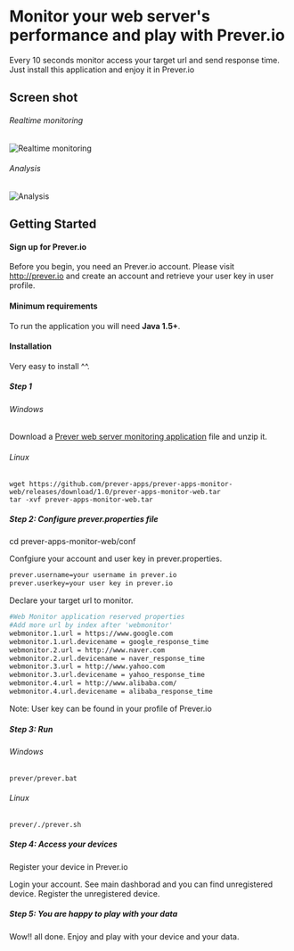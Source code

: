 # Monitor your web server's performance and play with Prever.io

Every 10 seconds monitor access your target url and send response time. Just install this application and enjoy it in Prever.io

## Screen shot
###### Realtime monitoring ######
![Realtime monitoring](https://github.com/prever-apps/prever-apps-monitor-web/blob/master/screen-shot.png "Realtime monitoring")

###### Analysis ######
![Analysis](https://github.com/prever-apps/prever-apps-monitor-web/blob/master/screen-shot-2.png "Analysis")

## Getting Started
#### Sign up for Prever.io ####
Before you begin, you need an Prever.io account. 
Please visit <a href="http://prever.io" target="_blank">http://prever.io</a> and create an account and retrieve your user key in user profile.

#### Minimum requirements ####
To run the application you will need **Java 1.5+**.

#### Installation ####
Very easy to install ^^.

##### Step 1 #####

###### Windows ######
Download a <a href="https://github.com/prever-apps/prever-apps-monitor-web/releases/download/1.0/prever-apps-monitor-web.zip">Prever web server monitoring application</a> file and unzip it.

###### Linux ######
``` 
wget https://github.com/prever-apps/prever-apps-monitor-web/releases/download/1.0/prever-apps-monitor-web.tar
tar -xvf prever-apps-monitor-web.tar
``` 
##### Step 2: Configure prever.properties file #####
cd prever-apps-monitor-web/conf

Confgiure your account and user key in prever.properties.
```bash
prever.username=your username in prever.io
prever.userkey=your user key in prever.io
``` 
Declare your target url to monitor.
```bash
#Web Monitor application reserved properties
#Add more url by index after 'webmonitor'
webmonitor.1.url = https://www.google.com
webmonitor.1.url.devicename = google_response_time
webmonitor.2.url = http://www.naver.com
webmonitor.2.url.devicename = naver_response_time
webmonitor.3.url = http://www.yahoo.com
webmonitor.3.url.devicename = yahoo_response_time
webmonitor.4.url = http://www.alibaba.com/
webmonitor.4.url.devicename = alibaba_response_time
``` 

Note: User key can be found in your profile of Prever.io
##### Step 3: Run #####
###### Windows ######
``` 
prever/prever.bat
``` 
###### Linux ######
``` 
prever/./prever.sh
``` 
##### Step 4: Access your devices #####
Register your device in Prever.io

Login your account.
See main dashborad and you can find unregistered device.
Register the unregistered device.

##### Step 5: You are happy to play with your data #####
Wow!! all done. Enjoy and play with your device and your data.
